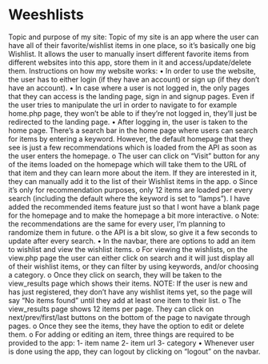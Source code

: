 # Weeshlists

Topic and purpose of my site:
Topic of my site is an app where the user can have all of their favorite/wishlist items in one place, so it’s basically one big Wishlist. It allows the user to manually insert different favorite items from different websites into this app, store them in it and access/update/delete them.
Instructions on how my website works:
• In order to use the website, the user has to either login (if they have an account) or sign up (if they don’t have an account).
• In case where a user is not logged in, the only pages that they can access is the landing page, sign in and signup pages. Even if the user tries to manipulate the url in order to navigate to for example home.php page, they won’t be able to if they’re not logged in, they’ll just be redirected to the landing page.
• After logging in, the user is taken to the home page. There’s a search bar in the home page where users can search for items by entering a keyword. However, the default homepage that they see is just a few recommendations which is loaded from the API as soon as the user enters the homepage.
  o The user can click on “Visit” button for any of the items loaded on the homepage which will take them to the URL of that item and they can learn more about the item. If they are interested in it, they can manually add it to the list of their Wishlist items in the app.
  o Since it’s only for recommendation purposes, only 12 items are loaded per every search (including the default where the keyword is set to “lamps”). I have added the recommended items feature just so that I wont have a blank page for the homepage and to make the homepage a bit more interactive.
  o Note: the recommendations are the same for every user, I’m planning to randomize them in future.
  o the API is a bit slow, so give it a few seconds to update after every search.
• In the navbar, there are options to add an item to wishlist and view the wishlist items. 
  o For viewing the wishlists, on the view.php page the user can either click on
  search and it will just display all of their wishlist items, or they can filter by using
  keywords, and/or choosing a category.
  o Once they click on search, they will be taken to the view_results page which
  shows their items. NOTE: If the user is new and has just registered, they don’t have any wishlist items yet, so the page will say “No items found” until they add at least one item to their list.
  o The view_results page shows 12 items per page. They can click on next/prev/first/last buttons on the bottom of the page to navigate through pages.
  o Once they see the items, they have the option to edit or delete them.
  o For adding or editing an item, three things are required to be provided to the
app: 1- item name 2- item url 3- category
• Whenever user is done using the app, they can logout by clicking on “logout” on the
navbar.
